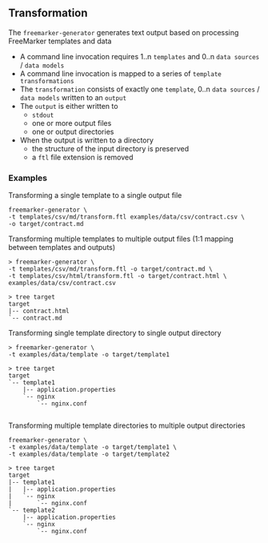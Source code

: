 ## Transformation

The `freemarker-generator` generates text output based on processing FreeMarker templates and data 

* A command line invocation requires 1..n `templates` and 0..n `data sources` / `data models` 
* A command line invocation is mapped to a series of `template transformations`
* The `transformation` consists of exactly one `template`, 0..n `data sources` / `data models` written to an `output`
* The `output` is either written to
    * `stdout`
    * one or more output files
    * one or output directories
* When the output is written to a directory
    * the structure of the input directory is preserved
    * a `ftl` file extension is removed

### Examples

Transforming a single template to a single output file 

```
freemarker-generator \
-t templates/csv/md/transform.ftl examples/data/csv/contract.csv \
-o target/contract.md
```

Transforming multiple templates to multiple output files (1:1 mapping between templates and outputs)

```
> freemarker-generator \
-t templates/csv/md/transform.ftl -o target/contract.md \
-t templates/csv/html/transform.ftl -o target/contract.html \
examples/data/csv/contract.csv

> tree target 
target
|-- contract.html
`-- contract.md
```

Transforming single template directory to single output directory

```
> freemarker-generator \
-t examples/data/template -o target/template1

> tree target     
target
`-- template1
    |-- application.properties
    `-- nginx
        `-- nginx.conf


```

Transforming multiple template directories to multiple output directories

```
freemarker-generator \
-t examples/data/template -o target/template1 \
-t examples/data/template -o target/template2 

> tree target     
target
|-- template1
|   |-- application.properties
|   `-- nginx
|       `-- nginx.conf
`-- template2
    |-- application.properties
    `-- nginx
        `-- nginx.conf

```
